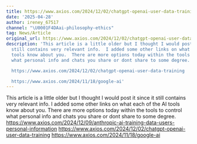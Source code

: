 ```yaml
---
title: https://www.axios.com/2024/12/02/chatgpt-openai-user-data-training
date: '2025-04-28'
author: ireney_67517
channel: "\U0001F4DAai-philosophy-ethics"
tag: News/Article
original_url: https://www.axios.com/2024/12/02/chatgpt-openai-user-data-training
description: 'This article is a little older but I thought I would post it since it
  still contains very relevant info.  I added some other links on what each of the  AI
  tools know about you.  There are more options today within the tools to control
  what personal info and chats you share or dont share to some degree. https://www.axios.com/2024/12/09/anthropic-ai-training-data-users-personal-information

  https://www.axios.com/2024/12/02/chatgpt-openai-user-data-training

  https://www.axios.com/2024/11/18/google-ai'
---
```


This article is a little older but I thought I would post it since it still contains very relevant info.  I added some other links on what each of the  AI tools know about you.  There are more options today within the tools to control what personal info and chats you share or dont share to some degree. https://www.axios.com/2024/12/09/anthropic-ai-training-data-users-personal-information
https://www.axios.com/2024/12/02/chatgpt-openai-user-data-training
https://www.axios.com/2024/11/18/google-ai